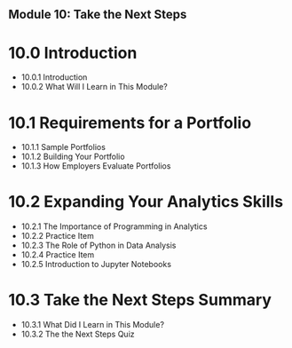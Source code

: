 ## Module 10: Take the Next Steps

# 10.0 Introduction

* 10.0.1 Introduction
* 10.0.2 What Will I Learn in This Module?

# 10.1 Requirements for a Portfolio

* 10.1.1 Sample Portfolios
* 10.1.2 Building Your Portfolio
* 10.1.3 How Employers Evaluate Portfolios

# 10.2 Expanding Your Analytics Skills

* 10.2.1 The Importance of Programming in Analytics
* 10.2.2 Practice Item
* 10.2.3 The Role of Python in Data Analysis
* 10.2.4 Practice Item
* 10.2.5 Introduction to Jupyter Notebooks

# 10.3 Take the Next Steps Summary

* 10.3.1 What Did I Learn in This Module?
* 10.3.2 The the Next Steps Quiz

